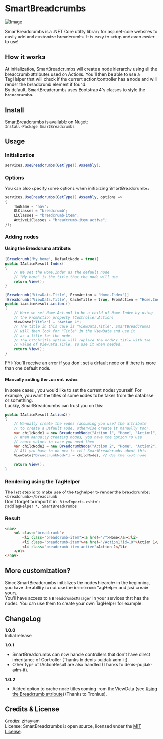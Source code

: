 
# SmartBreadcrumbs

![Image](https://i.imgur.com/zLgObJh.png)

SmartBreadcrumbs is a .NET Core utility library for asp.net-core websites to easily add and customize breadcrumbs. It is easy to setup and even easier to use!

## How it works

At initialization, SmartBreadcrumbs will create a node hierarchy using all the breadcrumb attributes used on Actions. You'll then be able to use a TagHelper that will check if the current action/controller has a node and will render the breadcrumb element if found.  
By default, SmartBreadcrumbs uses Bootstrap 4's classes to style the breadcrumbs.

## Install

SmartBreadcrumbs is available on Nuget:  
`Install-Package SmartBreadcrumbs`

## Usage

### Initialization

```csharp
services.UseBreadcrumbs(GetType().Assembly);
```

### Options

You can also specify some options when initializing SmartBreadcrumbs:
```csharp
services.UseBreadcrumbs(GetType().Assembly, options =>
{
	TagName = "nav";
	OlClasses = "breadcrumb";
	LiClasses = "breadcrumb-item";
	ActiveLiClasses = "breadcrumb-item active";
});
```

### Adding nodes

#### Using the Breadcrumb attribute:

```csharp
[Breadcrumb("My home", DefaultNode = true)]
public IActionResult Index()
{
	// We set the Home.Index as the default node
	// "My home" is the title that the node will use
	return View();
}

[Breadcrumb("ViewData.Title", FromAction = "Home.Index")]
[Breadcrumb("ViewData.Title", CacheTitle = true, FromAction = "Home.Index")]
public IActionResult Action1()
{
	// Here we set Home.Action1 to be a child of Home.Index by using
	// the FromAction property (Controller.Action)
	ViewData["Title"] = "Action 1";
	// The title in this case is "ViewData.Title", SmartBreadcrumbs
	// will then look for "Title" in the ViewData and use it
	// as a title for the node.
	// The CatchTitle option will replace the node's title with the
	// value of ViewData.Title, so use it when needed.
	return View();
}
```

FYI: You'll receive an error if you don't set a default node or if there is more than one default node.

#### Manually setting the current nodes

In some cases , you would like to set the current nodes yourself. For example, you want the titles of some nodes to be taken from the database or something.  
Luckily, SmartBreadcrumbs can trust you on this:
```csharp
public IActionResult Action2()
{
	// Manually create the nodes (assuming you used the attribute
	// to create a Default node, otherwise create it manually too).
	var childNode1 = new BreadcrumbNode("Action 1", "Home", "Action1", null, new { id = 10 });
	// When manually creating nodes, you have the option to use
	// route values in case you need them
	var childNode2 = new BreadcrumbNode("Action 2", "Home", "Action2", childNode1);
	// All you have to do now is tell SmartBreadcrumbs about this
	ViewData["BreadcrumbNode"] = childNode2; // Use the last node
	
	return View();
}
```

### Rendering using the TagHelper

The last step is to make use of the taghelper to render the breadcrumbs:  
`<breadcrumb></breadcrumb`  
Don't forget to import it in `_ViewImports.cshtml`:  
`@addTagHelper *, SmartBreadcrumbs`

### Result

```html
<nav>
	<ol class="breadcrumb">
		<li class="breadcrumb-item"><a href="/">Home</a></li>
		<li class="breadcrumb-item"><a href="/Action1?id=10">Action 1</a></li>
		<li class="breadcrumb-item active">Action 2</li>
	</ol>
</nav>
```

## More customization?

Since SmartBreadcrumbs initializes the nodes hiearchy in the beginning, you have the ability to not use the `breadcrumb` TagHelper and just create yours.  
You'll have access to a `BreadcrumbsManager` in your services that has the nodes. You can use them to create your own TagHelper for example.

## ChangeLog

**1.0.0**  
Initial release

**1.0.1**
- SmartBreadcrumbs can now handle controllers that don't have direct inheritance of Controller (Thanks to denis-pujdak-adm-it).
- Other type of IActionResult are also handled (Thanks to denis-pujdak-adm-it).

**1.0.2**
- Added option to cache node titles coming from the ViewData (see [Using the Breadcrumb attribute](https://github.com/zHaytam/SmartBreadcrumbs#using-the-breadcrumb-attribute)) (Thanks to Tronhus).

## Credits & License

Credits: zHaytam  
License: SmartBreadcrumbs is open source, licensed under the [MIT License](https://github.com/zHaytam/SmartBreadcrumbs/blob/master/LICENSE).

